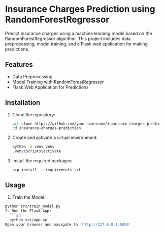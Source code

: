 # Insurance Charges Prediction using RandomForestRegressor

Predict insurance charges using a machine learning model based on the RandomForestRegressor algorithm. This project includes data preprocessing, model training, and a Flask web application for making predictions.

## Features

- Data Preprocessing
- Model Training with RandomForestRegressor
- Flask Web Application for Predictions

## Installation

1. Clone the repository:
   ```sh
   git clone https://github.com/your-username/insurance-charges-prediction.git
   cd insurance-charges-prediction
2. Create and activate a virtual environment:
    ```sh
    python -m venv venv
    .venv\Scripts\activate
3. Install the required packages:
    ```sh
    pip install -r requirements.txt
## Usage
1. Train the Model:
  ```sh
  python src/train_model.py
2. Run the Flask App:
    ```sh
    python src/app.py
Open your browser and navigate to 'http://127.0.0.1:5000'
